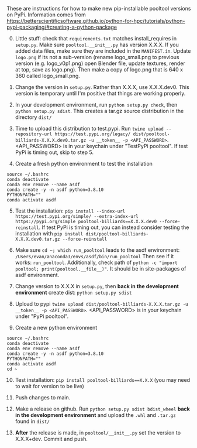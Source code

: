 These are instructions for how to make new pip-installable pooltool versions on PyPi.
Information comes from
https://betterscientificsoftware.github.io/python-for-hpc/tutorials/python-pypi-packaging/#creating-a-python-package

0. Little stuff: check that `requirements.txt` matches install_requires in `setup.py`. Make sure `pooltool.__init__.py` has version X.X.X. If you added data files, make sure they are included in the `MANIFEST.in`. Update `logo.png` if its not a sub-version (rename logo_small.png to previous version (e.g. logo_v0p1.png) open Blender file, update textures, render at top, save as logo.png). Then make a copy of logo.png that is 640 x 360 called logo_small.png.

1. Change the version in `setup.py`. Rather than X.X.X, use X.X.X.dev0. This
   version is temporary until I'm positive that things are working properly.

2. In your development environment, run `python setup.py check`, then `python setup.py sdist`. This creates a tar.gz source distribution in the directory `dist/`

3. Time to upload this distribution to test.pypi. Run `twine upload --repository-url https://test.pypi.org/legacy/ dist/pooltool-billiards-X.X.X.dev0.tar.gz -u __token__ -p <API_PASSWORD>`. <API_PASSWORD> is in your keychain under "TestPyPi pooltool". If test PyPi is timing out, skip to step 5.

4. Create a fresh python environment to test the installation

```
source ~/.bashrc
conda deactivate
conda env remove --name asdf
conda create -y -n asdf python=3.8.10
PYTHONPATH=""
conda activate asdf
```

5. Test the installation:
   `pip install --index-url https://test.pypi.org/simple/ --extra-index-url https://pypi.org/simple pooltool-billiards==X.X.X.dev0 --force-reinstall`. If test PyPi is timing out, you can instead consider testing the installation with `pip install dist/pooltool-billiards-X.X.X.dev0.tar.gz --force-reinstall`

6. Make sure `cd ~; which run_pooltool` leads to the asdf environment: `/Users/evan/anaconda3/envs/asdf/bin/run_pooltool`
   Then see if it works: `run_pooltool`. Additionally, check path of `python -c "import pooltool; print(pooltool.__file__)"`. It should be in site-packages of asdf environment.

7. Change version to X.X.X in `setup.py`, then **back in the development environment** create dist: `python setup.py sdist`

8. Upload to pypi `twine upload dist/pooltool-billiards-X.X.X.tar.gz -u __token__ -p <API_PASSWORD>`. <API_PASSWORD> is in your keychain under "PyPi pooltool".

9. Create a new python environment

```
source ~/.bashrc
conda deactivate
conda env remove --name asdf
conda create -y -n asdf python=3.8.10
PYTHONPATH=""
conda activate asdf
cd ~
```

10. Test installation: `pip install pooltool-billiards==X.X.X` (you may need to wait for version to be live)

12. Push changes to main.

12. Make a release on github. Run `python setup.py sdist bdist_wheel` **back in the development environment** and upload the `.whl` and `.tar.gz` found in `dist/`

13. **After** the release is made, in `pooltool/__init__.py` set the version to X.X.X+dev. Commit and push.
